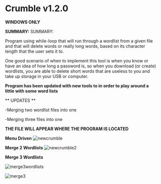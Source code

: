
# Crumble v1.2.0

**WINDOWS ONLY**

**SUMMARY:**
SUMMARY:

Program using while-loop that will run through a wordlist from a given file and that will delete words or really long words, based on its character length that the user sets it to.

One good scenario of when to implement this tool is when you know or have an idea of how long a password is, so when you download (or create) wordlists, you are able to delete short words that are useless to you and take up storage in your USB or computer.

**Program has been updated with new tools to in order to play around a little with some word lists**

** UPDATES **

-Merging two wordlist files into one

-Merging three files into one

**THE FILE WILL APPEAR WHERE THE PROGRAM IS LOCATED**

**Menu Driven**
![newcrumble](https://user-images.githubusercontent.com/58496330/120747056-00beb900-c4c6-11eb-8caf-93b7398d338a.PNG)


**Merge 2 Wordlists**
![newcrumble2](https://user-images.githubusercontent.com/58496330/120747944-8bec7e80-c4c7-11eb-99f2-5998648dbb85.PNG)

**Merge 3 Wordlists**

![merge3wordlists](https://user-images.githubusercontent.com/58496330/120822451-0b0ba200-c51c-11eb-9682-c3e09259b93e.PNG)


![merge3](https://user-images.githubusercontent.com/58496330/120822466-0e9f2900-c51c-11eb-94c4-e41f007b7e64.PNG)


